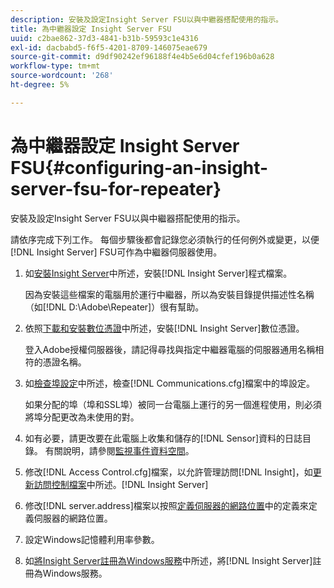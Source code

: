```yaml
---
description: 安裝及設定Insight Server FSU以與中繼器搭配使用的指示。
title: 為中繼器設定 Insight Server FSU
uuid: c2bae862-37d3-4841-b31b-59593c1e4316
exl-id: dacbabd5-f6f5-4201-8709-146075eae679
source-git-commit: d9df90242ef96188f4e4b5e6d04cfef196b0a628
workflow-type: tm+mt
source-wordcount: '268'
ht-degree: 5%

---
```


# 為中繼器設定 Insight Server FSU{#configuring-an-insight-server-fsu-for-repeater}

安裝及設定Insight Server FSU以與中繼器搭配使用的指示。

請依序完成下列工作。 每個步驟後都會記錄您必須執行的任何例外或變更，以便[!DNL Insight Server] FSU可作為中繼器伺服器使用。

1. 如[安裝Insight Server](../../../../home/c-inst-svr/c-install-ins-svr/c-install-ins-svr.md#concept-1c796b4ca427474f99ec6ba34d8254cd)中所述，安裝[!DNL Insight Server]程式檔案。

   因為安裝這些檔案的電腦用於運行中繼器，所以為安裝目錄提供描述性名稱（如[!DNL D:\Adobe\Repeater]）很有幫助。

1. 依照[下載和安裝數位憑證](../../../../home/c-inst-svr/c-install-ins-svr/t-install-proc-inst-svr-dpu/c-dnld-dgtl-cert/c-dnld-dgtl-cert.md#concept-4f79c240492f4e52b6375b4b3bbefa17)中所述，安裝[!DNL Insight Server]數位憑證。

   登入Adobe授權伺服器後，請記得尋找與指定中繼器電腦的伺服器通用名稱相符的憑證名稱。

1. 如[檢查埠設定](../../../../home/c-inst-svr/c-install-ins-svr/t-install-proc-inst-svr-dpu/t-chk-pt-stgs.md#task-a91191b0a19e4437aa535a27c734ae64)中所述，檢查[!DNL Communications.cfg]檔案中的埠設定。

   如果分配的埠（埠和SSL埠）被同一台電腦上運行的另一個進程使用，則必須將埠分配更改為未使用的對。

1. 如有必要，請更改要在此電腦上收集和儲存的[!DNL Sensor]資料的日誌目錄。 有關說明，請參閱[監視事件資料空間](../../../../home/c-inst-svr/c-admin-inst-svr/c-mntr-disk-spc/t-mntr-evt-data-spc.md#task-a54d4bd16b96437f943cd09e5d848440)。
1. 修改[!DNL Access Control.cfg]檔案，以允許管理訪問[!DNL Insight]，如[更新訪問控制檔案](../../../../home/c-inst-svr/c-install-ins-svr/t-install-proc-inst-svr-dpu/c-updt-accss-ctrl-file.md#concept-fb9aa0c0e0664c018528f56d01c4808d)中所述。[!DNL Insight Server]
1. 修改[!DNL server.address]檔案以按照[定義伺服器的網路位置](../../../../home/c-inst-svr/c-install-ins-svr/t-install-proc-inst-svr-dpu/c-svrs-ntwk-loc/c-svrs-ntwk-loc.md#concept-87dd2aa3448c415ca1285bc445a8c649)中的定義來定義伺服器的網路位置。
1. 設定Windows記憶體利用率參數。
1. 如[將Insight Server註冊為Windows服務](../../../../home/c-inst-svr/c-install-ins-svr/t-install-proc-inst-svr-dpu/c-reg-wdws-svc.md#concept-f2c7aa891d544a2595aa01d0d796a540)中所述，將[!DNL Insight Server]註冊為Windows服務。
